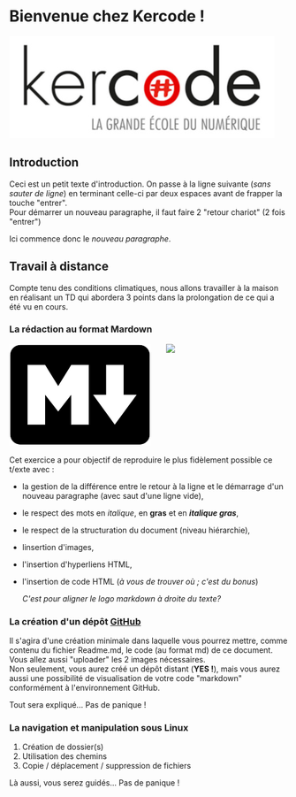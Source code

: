 # Bienvenue chez Kercode !

![Logo de Kercode](/kercode.jpg "Kercode")



## Introduction

Ceci est un petit texte d'introduction. On passe à la ligne suivante (*sans sauter de ligne*) en terminant celle-ci par deux espaces avant de frapper la touche "entrer".  
Pour démarrer un nouveau paragraphe, il faut faire 2 "retour chariot" (2 fois "entrer")

Ici commence donc le *nouveau paragraphe*.

## Travail à distance

Compte tenu des conditions climatiques, nous allons travailler à la maison en réalisant un TD qui abordera 3 points dans la prolongation de ce qui a été vu en cours.

### La rédaction au format Mardown

<!-- <img src="./images/markdown.png" align="right"/> -->

 <img align ="right" width=220 src="./images/markdown.png">

 ![Logo de markdown](markdown.png "Markdown")

Cet exercice a pour objectif de reproduire le plus fidèlement possible ce t/exte avec :

- la gestion de la différence entre le retour à la ligne et le démarrage d'un nouveau paragraphe (avec saut d'une ligne vide),  
- le respect des mots en *italique*, en **gras** et en ***italique gras***,  
- le respect de la structuration du document (niveau hiérarchie),  
- linsertion d'images,  
- l'insertion d'hyperliens HTML,  
- l'insertion de code HTML (*à vous de trouver où ; c'est du bonus*)
  
  *C'est pour aligner le logo markdown à droite du texte?*
  
### La création d'un dépôt [GitHub](https://github.com)

Il s'agira d'une création minimale dans laquelle vous pourrez mettre, comme contenu du fichier Readme.md, le code (au format md) de ce document. Vous allez aussi "uploader" les 2 images nécessaires.  
Non seulement, vous aurez créé un dépôt distant (**YES !**), mais vous aurez aussi une possibilité de visualisation de votre code "markdown" conformément à l'environnement GitHub.

Tout sera expliqué... Pas de panique !

### La navigation et manipulation sous Linux

1. Création de dossier(s)
2. Utilisation des chemins
3. Copie / déplacement / suppression de fichiers

Là aussi, vous serez guidés... Pas de panique !